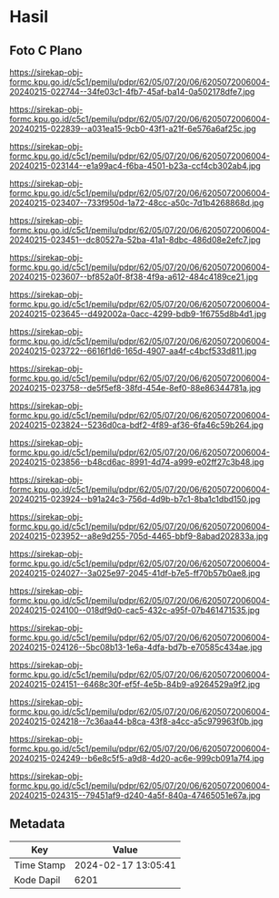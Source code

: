 # Hasil

## Foto C Plano

https://sirekap-obj-formc.kpu.go.id/c5c1/pemilu/pdpr/62/05/07/20/06/6205072006004-20240215-022744--34fe03c1-4fb7-45af-ba14-0a502178dfe7.jpg

https://sirekap-obj-formc.kpu.go.id/c5c1/pemilu/pdpr/62/05/07/20/06/6205072006004-20240215-022839--a031ea15-9cb0-43f1-a21f-6e576a6af25c.jpg

https://sirekap-obj-formc.kpu.go.id/c5c1/pemilu/pdpr/62/05/07/20/06/6205072006004-20240215-023144--e1a99ac4-f6ba-4501-b23a-ccf4cb302ab4.jpg

https://sirekap-obj-formc.kpu.go.id/c5c1/pemilu/pdpr/62/05/07/20/06/6205072006004-20240215-023407--733f950d-1a72-48cc-a50c-7d1b4268868d.jpg

https://sirekap-obj-formc.kpu.go.id/c5c1/pemilu/pdpr/62/05/07/20/06/6205072006004-20240215-023451--dc80527a-52ba-41a1-8dbc-486d08e2efc7.jpg

https://sirekap-obj-formc.kpu.go.id/c5c1/pemilu/pdpr/62/05/07/20/06/6205072006004-20240215-023607--bf852a0f-8f38-4f9a-a612-484c4189ce21.jpg

https://sirekap-obj-formc.kpu.go.id/c5c1/pemilu/pdpr/62/05/07/20/06/6205072006004-20240215-023645--d492002a-0acc-4299-bdb9-1f6755d8b4d1.jpg

https://sirekap-obj-formc.kpu.go.id/c5c1/pemilu/pdpr/62/05/07/20/06/6205072006004-20240215-023722--6616f1d6-165d-4907-aa4f-c4bcf533d811.jpg

https://sirekap-obj-formc.kpu.go.id/c5c1/pemilu/pdpr/62/05/07/20/06/6205072006004-20240215-023758--de5f5ef8-38fd-454e-8ef0-88e86344781a.jpg

https://sirekap-obj-formc.kpu.go.id/c5c1/pemilu/pdpr/62/05/07/20/06/6205072006004-20240215-023824--5236d0ca-bdf2-4f89-af36-6fa46c59b264.jpg

https://sirekap-obj-formc.kpu.go.id/c5c1/pemilu/pdpr/62/05/07/20/06/6205072006004-20240215-023856--b48cd6ac-8991-4d74-a999-e02ff27c3b48.jpg

https://sirekap-obj-formc.kpu.go.id/c5c1/pemilu/pdpr/62/05/07/20/06/6205072006004-20240215-023924--b91a24c3-756d-4d9b-b7c1-8ba1c1dbd150.jpg

https://sirekap-obj-formc.kpu.go.id/c5c1/pemilu/pdpr/62/05/07/20/06/6205072006004-20240215-023952--a8e9d255-705d-4465-bbf9-8abad202833a.jpg

https://sirekap-obj-formc.kpu.go.id/c5c1/pemilu/pdpr/62/05/07/20/06/6205072006004-20240215-024027--3a025e97-2045-41df-b7e5-ff70b57b0ae8.jpg

https://sirekap-obj-formc.kpu.go.id/c5c1/pemilu/pdpr/62/05/07/20/06/6205072006004-20240215-024100--018df9d0-cac5-432c-a95f-07b461471535.jpg

https://sirekap-obj-formc.kpu.go.id/c5c1/pemilu/pdpr/62/05/07/20/06/6205072006004-20240215-024126--5bc08b13-1e6a-4dfa-bd7b-e70585c434ae.jpg

https://sirekap-obj-formc.kpu.go.id/c5c1/pemilu/pdpr/62/05/07/20/06/6205072006004-20240215-024151--6468c30f-ef5f-4e5b-84b9-a9264529a9f2.jpg

https://sirekap-obj-formc.kpu.go.id/c5c1/pemilu/pdpr/62/05/07/20/06/6205072006004-20240215-024218--7c36aa44-b8ca-43f8-a4cc-a5c979963f0b.jpg

https://sirekap-obj-formc.kpu.go.id/c5c1/pemilu/pdpr/62/05/07/20/06/6205072006004-20240215-024249--b6e8c5f5-a9d8-4d20-ac6e-999cb091a7f4.jpg

https://sirekap-obj-formc.kpu.go.id/c5c1/pemilu/pdpr/62/05/07/20/06/6205072006004-20240215-024315--79451af9-d240-4a5f-840a-47465051e67a.jpg


## Metadata

| Key        | Value               |
| ---------- | ------------------- |
| Time Stamp | 2024-02-17 13:05:41 |
| Kode Dapil | 6201                |



